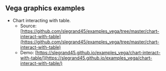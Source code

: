 ## Vega graphics examples

- Chart interacting with table.
  - Source: [https://github.com/slegrand45/examples_vega/tree/master/chart-interact-with-table](https://github.com/slegrand45/examples_vega/tree/master/chart-interact-with-table)
  - Demo: [https://slegrand45.github.io/examples_vega/chart-interact-with-table/](https://slegrand45.github.io/examples_vega/chart-interact-with-table/)
